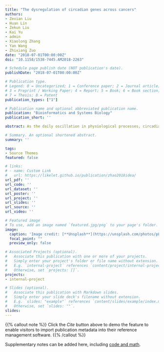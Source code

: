 ```yaml
---
title: "The dysregulation of circadian genes across cancers"
authors:
- Zexian Liu
- Huan Lin
- Zekun Liu
- Kai Yu
- admin
- Xiaolong Zhang
- Yan Wang
- Zhixiang Zuo
date: "2018-07-01T00:00:00Z"
doi: "10.1158/1538-7445.AM2018-2263"

# Schedule page publish date (NOT publication's date).
publishDate: "2018-07-01T00:00:00Z"

# Publication type.
# Legend: 0 = Uncategorized; 1 = Conference paper; 2 = Journal article;
# 3 = Preprint / Working Paper; 4 = Report; 5 = Book; 6 = Book section;
# 7 = Thesis; 8 = Patent
publication_types: ["1"]

# Publication name and optional abbreviated publication name.
publication: "Bioinformatics and Systems Biology"
publication_short: ''

abstract: As the daily oscillation in physiological processes, circadian is critical for health while disruption of the circadian rhythm has been associated with cancer in humans. Generally, circadian rhythm was proposed to play important roles in tumor suppression, while there were also evidences that disruption of canonical circadian pathway have anti-cancer effects. In this study, we systematically analyzed the aberrances including mutation, somatic copy number alternation, differential DNA methylation and differential expression of circadian genes across cancers based on TCGA data. It is observed that core circadian network genes (CCNGs) such as PER1/2/3, CLOCK, CRY1/2, ARNTL were highly mutated in a number of cancers such as uterine corpus endometrial carcinoma, skin cutaneous melanoma, stomach adenocarcinoma and colon adenocarcinoma. Generally, the expression for the majority of CCNGs was down regulated in a variety of the cancers such as bladder urothelial carcinoma, head and neck squamous cell carcinoma, breast invasive carcinoma, cervical and endocervical cancers, prostate adenocarcinoma, glioblastoma multiforme and stomach adenocarcinoma, while the expression of a number of CCNGs were related with overall survival in various cancers. The alternations of somatic copy number and DNA methylation were observed to be consistent with the differential expression of these CCNGs. Furthermore, the PCA based circadian gene expression signature was found to be related with the overall survivals and immunophenotypes among cancers, which indicated that circadian rhythm might play critical roles in regulation of immune signaling state in tumor environment. Taken together, our study provided comprehensive analyses of the aberrances and functional roles of circadian genes in cancer, while the results should be helpful for further investigation of the molecular mechanisms and therapy development for cancer.

# Summary. An optional shortened abstract.
summary: ''

tags:
- Source Themes
featured: false

# links:
# - name: Custom Link
#   url: https://likelet.github.io/publication/zhao2018idea/
url_pdf: ''
url_code: ''
url_dataset: ''
url_poster: ''
url_project: ''
url_slides: ''
url_source: ''
url_video: ''

# Featured image
# To use, add an image named `featured.jpg/png` to your page's folder. 
image:
  caption: 'Image credit: [**Unsplash**](https://unsplash.com/photos/pLCdAaMFLTE)'
  focal_point: ""
  preview_only: false

# Associated Projects (optional).
#   Associate this publication with one or more of your projects.
#   Simply enter your project's folder or file name without extension.
#   E.g. `internal-project` references `content/project/internal-project/index.md`.
#   Otherwise, set `projects: []`.
projects:
- internal-project

# Slides (optional).
#   Associate this publication with Markdown slides.
#   Simply enter your slide deck's filename without extension.
#   E.g. `slides: "example"` references `content/slides/example/index.md`.
#   Otherwise, set `slides: ""`.
slides:
---
```


{{% callout note %}}
Click the *Cite* button above to demo the feature to enable visitors to import publication metadata into their reference management software.
{{% /callout %}}

Supplementary notes can be added here, including [code and math](https://sourcethemes.com/academic/docs/writing-markdown-latex/).

